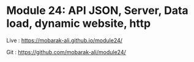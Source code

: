 # Module 24: API JSON, Server, Data load, dynamic website, http
Live : https://mobarak-ali.github.io/module24/

Git : https://github.com/mobarak-ali/module24/

